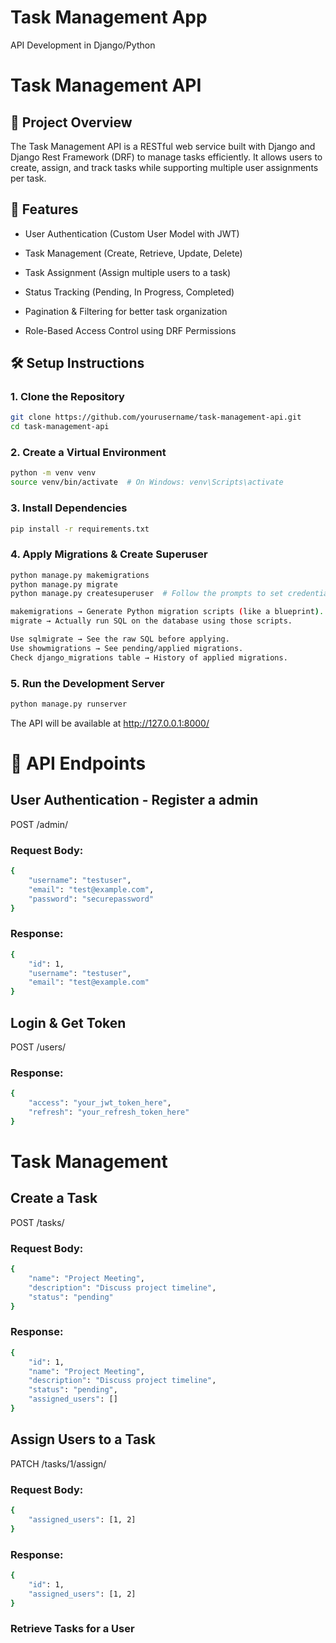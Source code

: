 # Task Management App
API Development in Django/Python

# Task Management API

## 📌 Project Overview

The Task Management API is a RESTful web service built with Django and Django Rest Framework (DRF) to manage tasks efficiently. It allows users to create, assign, and track tasks while supporting multiple user assignments per task.

## 🚀 Features

- User Authentication (Custom User Model with JWT)

- Task Management (Create, Retrieve, Update, Delete)

- Task Assignment (Assign multiple users to a task)

- Status Tracking (Pending, In Progress, Completed)

- Pagination & Filtering for better task organization

- Role-Based Access Control using DRF Permissions




## 🛠 Setup Instructions

### 1. Clone the Repository
```bash
git clone https://github.com/yourusername/task-management-api.git
cd task-management-api
```

### 2. Create a Virtual Environment
```bash
python -m venv venv
source venv/bin/activate  # On Windows: venv\Scripts\activate
```
### 3. Install Dependencies
```bash
pip install -r requirements.txt
```
### 4. Apply Migrations & Create Superuser
```bash
python manage.py makemigrations
python manage.py migrate
python manage.py createsuperuser  # Follow the prompts to set credentials

makemigrations → Generate Python migration scripts (like a blueprint).
migrate → Actually run SQL on the database using those scripts.

Use sqlmigrate → See the raw SQL before applying.
Use showmigrations → See pending/applied migrations.
Check django_migrations table → History of applied migrations.

```
### 5. Run the Development Server
```bash
python manage.py runserver
```
The API will be available at http://127.0.0.1:8000/


# 🔗 API Endpoints

## User Authentication - Register a admin

POST /admin/

### Request Body:
```bash
{
    "username": "testuser",
    "email": "test@example.com",
    "password": "securepassword"
}
```
### Response:
```bash
{
    "id": 1,
    "username": "testuser",
    "email": "test@example.com"
}
```
## Login & Get Token

POST /users/

### Response:
```bash
{
    "access": "your_jwt_token_here",
    "refresh": "your_refresh_token_here"
}
```
# Task Management

## Create a Task

POST /tasks/

### Request Body:
```bash
{
    "name": "Project Meeting",
    "description": "Discuss project timeline",
    "status": "pending"
}
```
### Response:
```bash
{
    "id": 1,
    "name": "Project Meeting",
    "description": "Discuss project timeline",
    "status": "pending",
    "assigned_users": []
}
```
## Assign Users to a Task

PATCH /tasks/1/assign/

### Request Body:
```bash
{
    "assigned_users": [1, 2]
}
```
### Response:
```bash
{
    "id": 1,
    "assigned_users": [1, 2]
}
```
### Retrieve Tasks for a User
